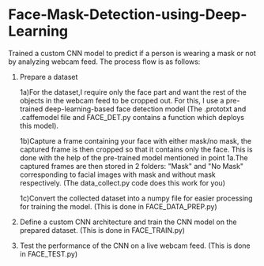 # Face-Mask-Detection-using-Deep-Learning
Trained a custom CNN model to predict if a person is wearing a mask or not by analyzing webcam feed.
The process flow is as follows:
1) Prepare a dataset
  
      1a)For the dataset,I require only the face part and want the rest of the objects in the webcam feed to be cropped out. For this, I use a pre-trained deep-learning-based face detection model (The .prototxt and .caffemodel file and FACE_DET.py contains a function which deploys this model). 
  
      1b)Capture a frame containing your face with either mask/no mask, the captured frame is then cropped so that it contains only the face. This is done with the help of the pre-trained model mentioned in point 1a.The captured frames are then stored in 2 folders: "Mask" and "No Mask" corresponding to facial images with mask and without mask respectively. (The data_collect.py code does this work for you)
  
      1c)Convert the collected dataset into a numpy file for easier processing for training the model. (This is done in FACE_DATA_PREP.py)
      
  
2) Define a custom CNN architecture and train the CNN model on the prepared dataset. (This is done in FACE_TRAIN.py)
  
  
3) Test the performance of the CNN on a live webcam feed. (This is done in FACE_TEST.py)
  
